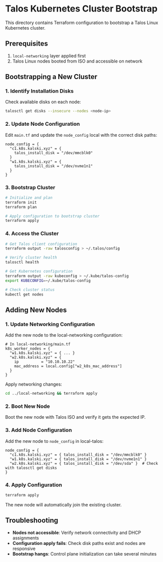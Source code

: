 # Talos Kubernetes Cluster Bootstrap

This directory contains Terraform configuration to bootstrap a Talos Linux Kubernetes cluster.

## Prerequisites

1. `local-networking` layer applied first
2. Talos Linux nodes booted from ISO and accessible on network

## Bootstrapping a New Cluster

### 1. Identify Installation Disks

Check available disks on each node:

```bash
talosctl get disks --insecure --nodes <node-ip>
```

### 2. Update Node Configuration

Edit `main.tf` and update the `node_config` local with the correct disk paths:

```hcl
node_config = {
  "c1.k8s.kalski.xyz" = {
    talos_install_disk = "/dev/mmcblk0"
  }
  "w1.k8s.kalski.xyz" = {
    talos_install_disk = "/dev/nvme1n1"
  }
}
```

### 3. Bootstrap Cluster

```bash
# Initialize and plan
terraform init
terraform plan

# Apply configuration to bootstrap cluster
terraform apply
```

### 4. Access the Cluster

```bash
# Get Talos client configuration
terraform output -raw talosconfig > ~/.talos/config

# Verify cluster health
talosctl health

# Get Kubernetes configuration
terraform output -raw kubeconfig > ~/.kube/talos-config
export KUBECONFIG=~/.kube/talos-config

# Check cluster status
kubectl get nodes
```

## Adding New Nodes

### 1. Update Networking Configuration

Add the new node to the local-networking configuration:

```hcl
# In local-networking/main.tf
k8s_worker_nodes = {
  "w1.k8s.kalski.xyz" = { ... }
  "w2.k8s.kalski.xyz" = {
    ip          = "10.10.10.22"
    mac_address = local.config["w2_k8s_mac_address"]
  }
}
```

Apply networking changes:

```bash
cd ../local-networking && terraform apply
```

### 2. Boot New Node

Boot the new node with Talos ISO and verify it gets the expected IP.

### 3. Add Node Configuration

Add the new node to `node_config` in local-talos:

```hcl
node_config = {
  "c1.k8s.kalski.xyz" = { talos_install_disk = "/dev/mmcblk0" }
  "w1.k8s.kalski.xyz" = { talos_install_disk = "/dev/nvme1n1" }
  "w2.k8s.kalski.xyz" = { talos_install_disk = "/dev/sda" }  # Check with talosctl get disks
}
```

### 4. Apply Configuration

```bash
terraform apply
```

The new node will automatically join the existing cluster.

## Troubleshooting

- **Nodes not accessible**: Verify network connectivity and DHCP assignments
- **Configuration apply fails**: Check disk paths exist and nodes are responsive
- **Bootstrap hangs**: Control plane initialization can take several minutes
